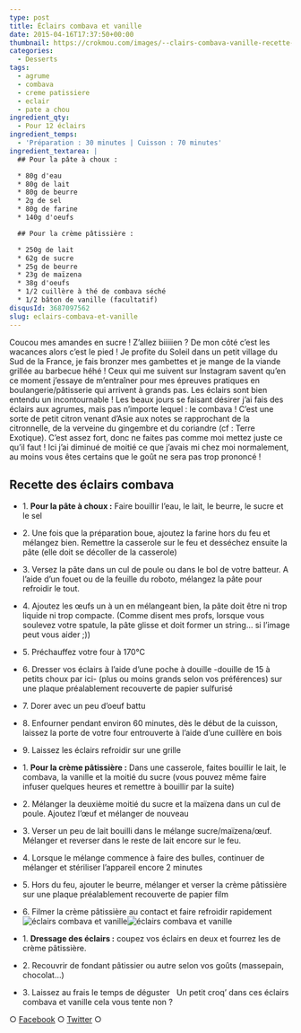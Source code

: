 ```yaml
---
type: post
title: Éclairs combava et vanille
date: 2015-04-16T17:37:50+00:00
thumbnail: https://crokmou.com/images/--clairs-combava-vanille-recette-crokmou-blog-culinaire.jpg
categories:
  - Desserts
tags:
  - agrume
  - combava
  - creme patissiere
  - eclair
  - pate a chou
ingredient_qty:
  - Pour 12 éclairs
ingredient_temps:
  - 'Préparation : 30 minutes | Cuisson : 70 minutes'
ingredient_textarea: |
  ## Pour la pâte à choux :

  * 80g d'eau
  * 80g de lait
  * 80g de beurre
  * 2g de sel
  * 80g de farine
  * 140g d'oeufs

  ## Pour la crème pâtissière :

  * 250g de lait
  * 62g de sucre
  * 25g de beurre
  * 23g de maïzena
  * 38g d'oeufs
  * 1/2 cuillère à thé de combava séché
  * 1/2 bâton de vanille (facultatif)
disqusId: 3687097562
slug: eclairs-combava-et-vanille
---
```


Coucou mes amandes en sucre ! Z’allez biiiiien ? De mon côté c’est les wacances alors c’est le pied ! Je profite du Soleil dans un petit village du Sud de la France, je fais bronzer mes gambettes et je mange de la viande grillée au barbecue héhé ! Ceux qui me suivent sur Instagram savent qu’en ce moment j’essaye de m’entraîner pour mes épreuves pratiques en boulangerie/pâtisserie qui arrivent à grands pas. Les éclairs sont bien entendu un incontournable ! Les beaux jours se faisant désirer j’ai fais des éclairs aux agrumes, mais pas n’importe lequel : le combava ! C’est une sorte de petit citron venant d’Asie aux notes se rapprochant de la citronnelle, de la verveine du gingembre et du coriandre (cf : Terre Exotique). C’est assez fort, donc ne faites pas comme moi mettez juste ce qu’il faut ! Ici j’ai diminué de moitié ce que j’avais mi chez moi normalement, au moins vous êtes certains que le goût ne sera pas trop prononcé !

## Recette des éclairs combava

* 1\. **Pour la pâte à choux :** Faire bouillir l’eau, le lait, le beurre, le sucre et le sel
* 2\. Une fois que la préparation boue, ajoutez la farine hors du feu et mélangez bien. Remettre la casserole sur le feu et desséchez ensuite la pâte (elle doit se décoller de la casserole)
* 3\. Versez la pâte dans un cul de poule ou dans le bol de votre batteur. A l’aide d’un fouet ou de la feuille du roboto, mélangez la pâte pour refroidir le tout.
* 4\. Ajoutez les œufs un à un en mélangeant bien, la pâte doit être ni trop liquide ni trop compacte. (Comme disent mes profs, lorsque vous soulevez votre spatule, la pâte glisse et doit former un string… si l’image peut vous aider ;))
* 5\. Préchauffez votre four à 170°C
* 6\. Dresser vos éclairs à l’aide d’une poche à douille -douille de 15 à petits choux par ici- (plus ou moins grands selon vos préférences) sur une plaque préalablement recouverte de papier sulfurisé
* 7\. Dorer avec un peu d’oeuf battu
* 8\. Enfourner pendant environ 60 minutes, dès le début de la cuisson, laissez la porte de votre four entrouverte à l’aide d’une cuillère en bois
* 9\. Laissez les éclairs refroidir sur une grille

* 1\. **Pour la crème pâtissière :** Dans une casserole, faites bouillir le lait, le combava, la vanille et la moitié du sucre (vous pouvez même faire infuser quelques heures et remettre à bouillir par la suite)
* 2\. Mélanger la deuxième moitié du sucre et la maïzena dans un cul de poule. Ajoutez l’œuf et mélanger de nouveau
* 3\. Verser un peu de lait bouilli dans le mélange sucre/maïzena/œuf. Mélanger et reverser dans le reste de lait encore sur le feu.
* 4\. Lorsque le mélange commence à faire des bulles, continuer de mélanger et stériliser l’appareil encore 2 minutes
* 5\. Hors du feu, ajouter le beurre, mélanger et verser la crème pâtissière sur une plaque préalablement recouverte de papier film
* 6\. Filmer la crème pâtissière au contact et faire refroidir rapidement   ![éclairs combava et vanille](https://crokmou.com/images/--clairs-combava-vanille-recette-crokmou-blog-culinaire-2_bxyaqt.jpg)![éclairs combava et vanille](https://crokmou.com/images/--clairs-combava-vanille-recette-crokmou-blog-culinaire-1_lwswfi.jpg)  
* 1\. **Dressage des éclairs :** coupez vos éclairs en deux et fourrez les de crème pâtissière.
* 2\. Recouvrir de fondant pâtissier ou autre selon vos goûts (massepain, chocolat…)
* 3\. Laissez au frais le temps de déguster   Un petit croq’ dans ces éclairs combava et vanille cela vous tente non ?

○ [Facebook](https://www.facebook.com/crokmou.blog) ○ [Twitter](https://twitter.com/Crokmou) ○